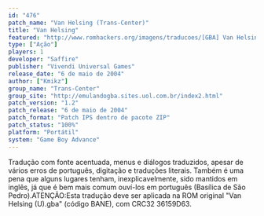 ```yaml
---
id: "476"
patch_name: "Van Helsing (Trans-Center)"
title: "Van Helsing"
featured: "http://www.romhackers.org/imagens/traducoes/[GBA] Van Helsing - Odin Games e Trans-Center - 1.png"
type: ["Ação"]
players: 1
developer: "Saffire"
publisher: "Vivendi Universal Games"
release_date: "6 de maio de 2004"
author: ["Kmikz"]
group_name: "Trans-Center"
group_site: "http://emulandogba.sites.uol.com.br/index2.html"
patch_version: "1.2"
patch_release: "6 de maio de 2004"
patch_format: "Patch IPS dentro de pacote ZIP"
patch_status: "100%"
platform: "Portátil"
system: "Game Boy Advance"
---
```


Tradução com fonte acentuada, menus e diálogos traduzidos, apesar de vários erros de português, digitação e traduções literais. Também é uma pena que alguns lugares tenham, inexplicavelmente, sido mantidos em inglês, já que é bem mais comum ouví-los em português (Basílica de São Pedro).ATENÇÃO:Esta tradução deve ser aplicada na ROM original "Van Helsing (U).gba" (código BANE), com CRC32 36159D63.